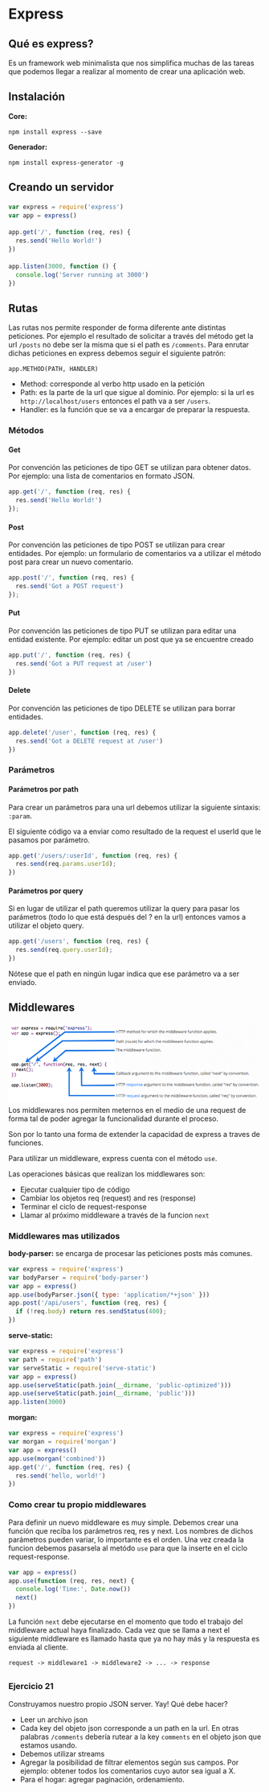 # Express

## Qué es express?
Es un framework web minimalista que nos simplifica muchas de las tareas que podemos llegar a realizar al momento de crear una aplicación web.

## Instalación

**Core:**
```
npm install express --save
```

**Generador:**
```
npm install express-generator -g
```


## Creando un servidor

```javascript
var express = require('express')
var app = express()

app.get('/', function (req, res) {
  res.send('Hello World!')
})

app.listen(3000, function () {
  console.log('Server running at 3000')
})
```

## Rutas
Las rutas nos permite responder de forma diferente ante distintas peticiones. Por ejemplo el resultado de solicitar a través del método get la url `/posts` no debe ser la misma que si el path es `/comments`. 
Para enrutar dichas peticiones en express debemos seguir el siguiente patrón:

```
app.METHOD(PATH, HANDLER)
```

- Method: corresponde al verbo http usado en la petición
- Path: es la parte de la url que sigue al dominio. Por ejemplo: si la url es `http://localhost/users` entonces el path va a ser `/users`.
- Handler: es la función que se va a encargar de preparar la respuesta.

### Métodos

#### Get
Por convención las peticiones de tipo GET se utilizan para obtener datos. Por ejemplo: una lista de comentarios en formato JSON.
```javascript
app.get('/', function (req, res) {
  res.send('Hello World!')
});
```

#### Post
Por convención las peticiones de tipo POST se utilizan para crear entidades. Por ejemplo: un formulario de comentarios va a utilizar el método post para crear un nuevo comentario.
```javascript
app.post('/', function (req, res) {
  res.send('Got a POST request')
});
```

#### Put
Por convención las peticiones de tipo PUT se utilizan para editar una entidad existente. Por ejemplo: editar un post que ya se encuentre creado
```javascript
app.put('/', function (req, res) {
  res.send('Got a PUT request at /user')
})
```

#### Delete
Por convención las peticiones de tipo DELETE se utilizan para borrar entidades.
```javascript
app.delete('/user', function (req, res) {
  res.send('Got a DELETE request at /user')
})
```


### Parámetros

#### Parámetros por path
Para crear un parámetros para una url debemos utilizar la siguiente sintaxis: `:param`.

El siguiente código va a enviar como resultado de la request el userId que le pasamos por parámetro.
```javascript
app.get('/users/:userId', function (req, res) {
  res.send(req.params.userId);
})
```

#### Parámetros por query
Si en lugar de utilizar el path queremos utilizar la query para pasar los parámetros (todo lo que está después del ? en la url) entonces vamos a utilizar el objeto query.

```javascript
app.get('/users', function (req, res) {
  res.send(req.query.userId);
})
```

Nótese que el path en ningún lugar indica que ese parámetro va a ser enviado.

## Middlewares
![Event Loop](middleware.png)
Los middlewares nos permiten meternos en el medio de una request de forma tal de poder agregar la funcionalidad durante el proceso. 

Son por lo tanto una forma de extender la capacidad de express a traves de funciones.

Para utilizar un middleware, express cuenta con el método `use`. 

Las operaciones básicas que realizan los middlewares son:
- Ejecutar cualquier tipo de código
- Cambiar los objetos req (request) and res (response)
- Terminar el ciclo de request-response
- Llamar al próximo middleware a través de la funcion `next`

### Middlewares mas utilizados

**body-parser:** se encarga de procesar las peticiones posts más comunes.
```javascript
var express = require('express')
var bodyParser = require('body-parser')
var app = express()
app.use(bodyParser.json({ type: 'application/*+json' }))
app.post('/api/users', function (req, res) {
  if (!req.body) return res.sendStatus(400);  
})
```

**serve-static:**
```javascript
var express = require('express')
var path = require('path')
var serveStatic = require('serve-static')
var app = express()
app.use(serveStatic(path.join(__dirname, 'public-optimized')))
app.use(serveStatic(path.join(__dirname, 'public')))
app.listen(3000)
```

**morgan:**
```javascript
var express = require('express')
var morgan = require('morgan')
var app = express()
app.use(morgan('combined'))
app.get('/', function (req, res) {
  res.send('hello, world!')
})
```

### Como crear tu propio middlewares
Para definir un nuevo middleware es muy simple. Debemos crear una función que reciba los parámetros req, res y next. Los nombres de dichos parámetros pueden variar, lo importante es el orden.
Una vez creada la funcion debemos pasarsela al metódo `use` para que la inserte en el ciclo request-response.

```javascript
var app = express()
app.use(function (req, res, next) {
  console.log('Time:', Date.now())
  next()
})
```

La función `next` debe ejecutarse en el momento que todo el trabajo del middleware actual haya finalizado. Cada vez que se llama a next el siguiente middleware es llamado hasta que ya no hay más y la respuesta es enviada al cliente.

```
request -> middleware1 -> middleware2 -> ... -> response
```

## 

### Ejercicio 21
Construyamos nuestro propio JSON server. Yay!
Qué debe hacer?
- Leer un archivo json
- Cada key del objeto json corresponde a un path en la url. En otras palabras `/comments` debería rutear a la key `comments` en el objeto json que estamos usando.
- Debemos utilizar streams
- Agregar la posibilidad de filtrar elementos según sus campos. Por ejemplo: obtener todos los comentarios cuyo autor sea igual a X.
- Para el hogar: agregar paginación, ordenamiento. 
